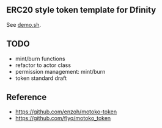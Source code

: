 ## ERC20 style token template for Dfinity

See [demo.sh](./demo.sh).

## TODO

* mint/burn functions
* refactor to actor class
* permission management: mint/burn
* token standard draft

## Reference

* https://github.com/enzoh/motoko-token
* https://github.com/flyq/motoko_token

